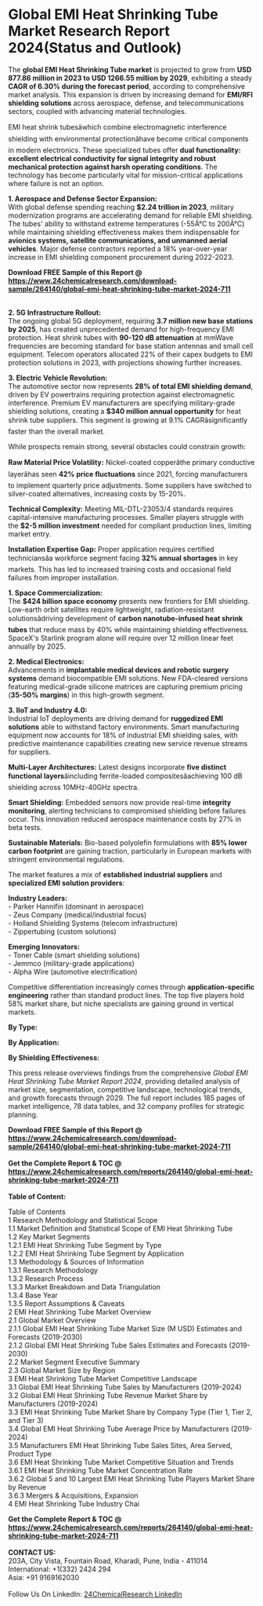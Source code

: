 <h1>Global EMI Heat Shrinking Tube Market Research Report 2024(Status and Outlook)</h1><p>The <strong>global EMI Heat Shrinking Tube market</strong> is projected to grow from <strong>USD 877.86 million in 2023 to USD 1266.55 million by 2029</strong>, exhibiting a steady <strong>CAGR of 6.30% during the forecast period</strong>, according to comprehensive market analysis. This expansion is driven by increasing demand for <strong>EMI/RFI shielding solutions</strong> across aerospace, defense, and telecommunications sectors, coupled with advancing material technologies.</p><p>EMI heat shrink tubesâwhich combine electromagnetic interference shielding with environmental protectionâhave become critical components in modern electronics. These specialized tubes offer <strong>dual functionality: excellent electrical conductivity for signal integrity and robust mechanical protection against harsh operating conditions</strong>. The technology has become particularly vital for mission-critical applications where failure is not an option.</p><p><strong>1. Aerospace and Defense Sector Expansion:</strong><br>
With global defense spending reaching <strong>$2.24 trillion in 2023</strong>, military modernization programs are accelerating demand for reliable EMI shielding. The tubes' ability to withstand extreme temperatures (-55Â°C to 200Â°C) while maintaining shielding effectiveness makes them indispensable for <strong>avionics systems, satellite communications, and unmanned aerial vehicles</strong>. Major defense contractors reported a 18% year-over-year increase in EMI shielding component procurement during 2022-2023.</p><div><b>Download FREE Sample of this Report @ 
            <a href="https://www.24chemicalresearch.com/download-sample/264140/global-emi-heat-shrinking-tube-market-2024-711">
            https://www.24chemicalresearch.com/download-sample/264140/global-emi-heat-shrinking-tube-market-2024-711</a></b></div><br><p><strong>2. 5G Infrastructure Rollout:</strong><br>
The ongoing global 5G deployment, requiring <strong>3.7 million new base stations by 2025</strong>, has created unprecedented demand for high-frequency EMI protection. Heat shrink tubes with <strong>90-120 dB attenuation</strong> at mmWave frequencies are becoming standard for base station antennas and small cell equipment. Telecom operators allocated 22% of their capex budgets to EMI protection solutions in 2023, with projections showing further increases.</p><p><strong>3. Electric Vehicle Revolution:</strong><br>
The automotive sector now represents <strong>28% of total EMI shielding demand</strong>, driven by EV powertrains requiring protection against electromagnetic interference. Premium EV manufacturers are specifying military-grade shielding solutions, creating a <strong>$340 million annual opportunity</strong> for heat shrink tube suppliers. This segment is growing at 9.1% CAGRâsignificantly faster than the overall market.</p><p>While prospects remain strong, several obstacles could constrain growth:</p><p><strong>Raw Material Price Volatility:</strong> Nickel-coated copperâthe primary conductive layerâhas seen <strong>42% price fluctuations</strong> since 2021, forcing manufacturers to implement quarterly price adjustments. Some suppliers have switched to silver-coated alternatives, increasing costs by 15-20%.</p><p><strong>Technical Complexity:</strong> Meeting MIL-DTL-23053/4 standards requires capital-intensive manufacturing processes. Smaller players struggle with the <strong>$2-5 million investment</strong> needed for compliant production lines, limiting market entry.</p><p><strong>Installation Expertise Gap:</strong> Proper application requires certified techniciansâa workforce segment facing <strong>32% annual shortages</strong> in key markets. This has led to increased training costs and occasional field failures from improper installation.</p><p><strong>1. Space Commercialization:</strong><br>
The <strong>$424 billion space economy</strong> presents new frontiers for EMI shielding. Low-earth orbit satellites require lightweight, radiation-resistant solutionsâdriving development of <strong>carbon nanotube-infused heat shrink tubes</strong> that reduce mass by 40% while maintaining shielding effectiveness. SpaceX's Starlink program alone will require over 12 million linear feet annually by 2025.</p><p><strong>2. Medical Electronics:</strong><br>
Advancements in <strong>implantable medical devices and robotic surgery systems</strong> demand biocompatible EMI solutions. New FDA-cleared versions featuring medical-grade silicone matrices are capturing premium pricing (<strong>35-50% margins</strong>) in this high-growth segment.</p><p><strong>3. IIoT and Industry 4.0:</strong><br>
Industrial IoT deployments are driving demand for <strong>ruggedized EMI solutions</strong> able to withstand factory environments. Smart manufacturing equipment now accounts for 18% of industrial EMI shielding sales, with predictive maintenance capabilities creating new service revenue streams for suppliers.</p><p><strong>Multi-Layer Architectures:</strong> Latest designs incorporate <strong>five distinct functional layers</strong>âincluding ferrite-loaded compositesâachieving 100 dB shielding across 10MHz-40GHz spectra.</p><p><strong>Smart Shielding:</strong> Embedded sensors now provide real-time <strong>integrity monitoring</strong>, alerting technicians to compromised shielding before failures occur. This innovation reduced aerospace maintenance costs by 27% in beta tests.</p><p><strong>Sustainable Materials:</strong> Bio-based polyolefin formulations with <strong>85% lower carbon footprint</strong> are gaining traction, particularly in European markets with stringent environmental regulations.</p><p>The market features a mix of <strong>established industrial suppliers</strong> and <strong>specialized EMI solution providers</strong>:</p><p><strong>Industry Leaders:</strong><br>
- Parker Hannifin (dominant in aerospace)<br>
- Zeus Company (medical/industrial focus)<br>
- Holland Shielding Systems (telecom infrastructure)<br>
- Zippertubing (custom solutions)</p><p><strong>Emerging Innovators:</strong><br>
- Toner Cable (smart shielding solutions)<br>
- Jemmco (military-grade applications)<br>
- Alpha Wire (automotive electrification)</p><p>Competitive differentiation increasingly comes through <strong>application-specific engineering</strong> rather than standard product lines. The top five players hold 58% market share, but niche specialists are gaining ground in vertical markets.</p><p><strong>By Type:</strong></p><p><strong>By Application:</strong></p><p><strong>By Shielding Effectiveness:</strong></p><p>This press release overviews findings from the comprehensive <em>Global EMI Heat Shrinking Tube Market Report 2024</em>, providing detailed analysis of market size, segmentation, competitive landscape, technological trends, and growth forecasts through 2029. The full report includes 185 pages of market intelligence, 78 data tables, and 32 company profiles for strategic planning.</p><div><b>Download FREE Sample of this Report @ 
            <a href="https://www.24chemicalresearch.com/download-sample/264140/global-emi-heat-shrinking-tube-market-2024-711">
            https://www.24chemicalresearch.com/download-sample/264140/global-emi-heat-shrinking-tube-market-2024-711</a></b></div><br><div><b>Get the Complete Report & TOC @ 
            <a href="https://www.24chemicalresearch.com/reports/264140/global-emi-heat-shrinking-tube-market-2024-711">
            https://www.24chemicalresearch.com/reports/264140/global-emi-heat-shrinking-tube-market-2024-711</a></b></div><br>
            <b>Table of Content:</b><p>Table of Contents<br />
1 Research Methodology and Statistical Scope<br />
1.1 Market Definition and Statistical Scope of EMI Heat Shrinking Tube<br />
1.2 Key Market Segments<br />
1.2.1 EMI Heat Shrinking Tube Segment by Type<br />
1.2.2 EMI Heat Shrinking Tube Segment by Application<br />
1.3 Methodology & Sources of Information<br />
1.3.1 Research Methodology<br />
1.3.2 Research Process<br />
1.3.3 Market Breakdown and Data Triangulation<br />
1.3.4 Base Year<br />
1.3.5 Report Assumptions & Caveats<br />
2 EMI Heat Shrinking Tube Market Overview<br />
2.1 Global Market Overview<br />
2.1.1 Global EMI Heat Shrinking Tube Market Size (M USD) Estimates and Forecasts (2019-2030)<br />
2.1.2 Global EMI Heat Shrinking Tube Sales Estimates and Forecasts (2019-2030)<br />
2.2 Market Segment Executive Summary<br />
2.3 Global Market Size by Region<br />
3 EMI Heat Shrinking Tube Market Competitive Landscape<br />
3.1 Global EMI Heat Shrinking Tube Sales by Manufacturers (2019-2024)<br />
3.2 Global EMI Heat Shrinking Tube Revenue Market Share by Manufacturers (2019-2024)<br />
3.3 EMI Heat Shrinking Tube Market Share by Company Type (Tier 1, Tier 2, and Tier 3)<br />
3.4 Global EMI Heat Shrinking Tube Average Price by Manufacturers (2019-2024)<br />
3.5 Manufacturers EMI Heat Shrinking Tube Sales Sites, Area Served, Product Type<br />
3.6 EMI Heat Shrinking Tube Market Competitive Situation and Trends<br />
3.6.1 EMI Heat Shrinking Tube Market Concentration Rate<br />
3.6.2 Global 5 and 10 Largest EMI Heat Shrinking Tube Players Market Share by Revenue<br />
3.6.3 Mergers & Acquisitions, Expansion<br />
4 EMI Heat Shrinking Tube Industry Chai</p><div><b>Get the Complete Report & TOC @ 
            <a href="https://www.24chemicalresearch.com/reports/264140/global-emi-heat-shrinking-tube-market-2024-711">
            https://www.24chemicalresearch.com/reports/264140/global-emi-heat-shrinking-tube-market-2024-711</a></b></div><br><b>CONTACT US:</b><br>
            203A, City Vista, Fountain Road, Kharadi, Pune, India - 411014<br>
            International: +1(332) 2424 294<br>
            Asia: +91 9169162030 <br><br>
            Follow Us On LinkedIn: <a href="https://www.linkedin.com/company/24chemicalresearch/">24ChemicalResearch LinkedIn</a>